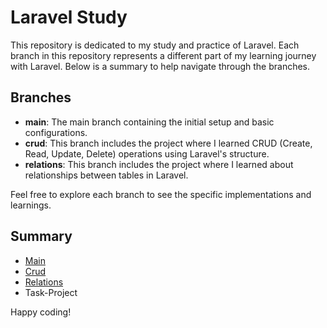 ﻿
# Laravel Study

This repository is dedicated to my study and practice of Laravel. Each branch in this repository represents a different part of my learning journey with Laravel. Below is a summary to help navigate through the branches.

## Branches

- **main**: The main branch containing the initial setup and basic configurations.
- **crud**: This branch includes the project where I learned CRUD (Create, Read, Update, Delete) operations using Laravel's structure.
- **relations**: This branch includes the project where I learned about relationships between tables in Laravel.


Feel free to explore each branch to see the specific implementations and learnings.

## Summary

- [Main](https://github.com/jessilver/Laravel/)
- [Crud](https://github.com/jessilver/Laravel/tree/Crud)
- [Relations](https://github.com/jessilver/Laravel/tree/Relations)
- Task-Project


Happy coding!
